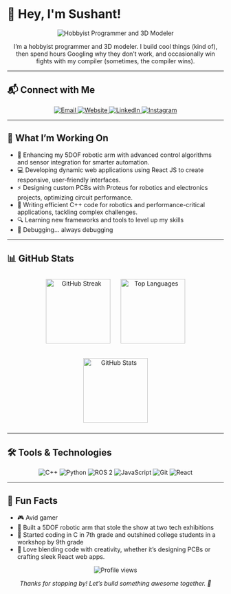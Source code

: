 # 👋 Hey, I'm Sushant!

<p align="center">
  <img src="https://img.shields.io/badge/Hobbyist%20Programmer-3D%20Modeler-blueviolet?style=for-the-badge&logo=codeigniter" alt="Hobbyist Programmer and 3D Modeler" />
</p>

<p align="center">
  I’m a hobbyist programmer and 3D modeler. I build cool things (kind of), then spend hours Googling why they don’t work, and occasionally win fights with my compiler (sometimes, the compiler wins).
</p>

---

## 📬 Connect with Me

<p align="center">
  <a href="mailto:mail@sushant.uk">
    <img src="https://img.shields.io/badge/Email-mail@sushant.uk-ff2d55?style=flat-square&logo=gmail" alt="Email" />
  </a>
  <a href="https://sushant.uk">
    <img src="https://img.shields.io/badge/Website-sushant.uk-00c4b4?style=flat-square&logo=firefox" alt="Website" />
  </a>
  <a href="https://linkedin.com/in/sushanthakur" target="_blank" rel="noopener noreferrer">
    <img src="https://img.shields.io/badge/LinkedIn-sushanthakur-0a66c2?style=flat-square&logo=linkedin" alt="LinkedIn" />
  </a>
  <a href="https://instagram.com/sushant_404" target="_blank" rel="noopener noreferrer">
    <img src="https://img.shields.io/badge/Instagram-sushant_404-e4405f?style=flat-square&logo=instagram" alt="Instagram" />
  </a>
</p>

---

## 🚀 What I’m Working On

- 🤖 Enhancing my 5DOF robotic arm with advanced control algorithms and sensor integration for smarter automation.
- 💻 Developing dynamic web applications using React JS to create responsive, user-friendly interfaces.
- ⚡️ Designing custom PCBs with Proteus for robotics and electronics projects, optimizing circuit performance.
- 📝 Writing efficient C++ code for robotics and performance-critical applications, tackling complex challenges.
- 🔍 Learning new frameworks and tools to level up my skills
- 🐛 Debugging... always debugging

---

## 📊 GitHub Stats

<p align="center">
  <img src="https://github-readme-streak-stats.herokuapp.com/?user=sushanthakur&theme=dracula&hide_border=true" alt="GitHub Streak" height="150" style="margin: 10px;" />
  <img src="https://github-readme-stats.vercel.app/api/top-langs?username=sushanthakur&show_icons=true&locale=en&layout=compact&theme=dracula&hide_border=true" alt="Top Languages" height="150" style="margin: 10px;" />
</p>
<p align="center">
  <img src="https://github-readme-stats.vercel.app/api?username=sushanthakur&show_icons=true&theme=dracula&hide_border=true&count_private=true" alt="GitHub Stats" height="150" style="margin: 10px;" />
</p>

---

## 🛠️ Tools & Technologies

<p align="center">
  <img src="https://img.shields.io/badge/C++-00599C?style=flat-square&logo=c%2B%2B&logoColor=white" alt="C++" />
  <img src="https://img.shields.io/badge/Python-3776AB?style=flat-square&logo=python&logoColor=white" alt="Python" />
  <img src="https://img.shields.io/badge/ROS2-CE5C00?style=flat-square&logo=ros&logoColor=white" alt="ROS 2"/>
  <img src="https://img.shields.io/badge/JavaScript-F7DF1E?style=flat-square&logo=javascript&logoColor=black" alt="JavaScript" />
  <img src="https://img.shields.io/badge/Git-F05032?style=flat-square&logo=git&logoColor=white" alt="Git" />
  <img src="https://img.shields.io/badge/React-61DAFB?style=flat-square&logo=react&logoColor=black" alt="React" />
</p>

---

## 🌟 Fun Facts

- 🎮 Avid gamer
- 🤖 Built a 5DOF robotic arm that stole the show at two tech exhibitions
- 💾 Started coding in C in 7th grade and outshined college students in a workshop by 9th grade
- 🎨 Love blending code with creativity, whether it’s designing PCBs or crafting sleek React web apps.

<p align="center">
  <img src="https://komarev.com/ghpvc/?username=sushanthakur&label=Profile%20Views&color=blueviolet&style=flat-square" alt="Profile views" />
</p>

<p align="center">
  <i>Thanks for stopping by! Let’s build something awesome together. 🚀</i>
</p>
